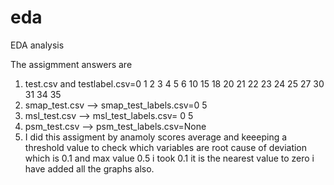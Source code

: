 # eda
EDA analysis

The assigmment answers are 
1) test.csv and testlabel.csv=0 1 2 3 4 5 6 10 15 18 20 21 22 23 24 25 27 30 31 34 35
2) smap_test.csv --> smap_test_labels.csv=0 5
3) msl_test.csv --> msl_test_labels.csv= 0 5
4) psm_test.csv --> psm_test_labels.csv=None
5) I did this assigment by anamoly scores average and keeeping a threshold value to check which variables are root cause of deviation which is 0.1 and max value 0.5 i took 0.1 it is the nearest value to zero i have added all the graphs also.
